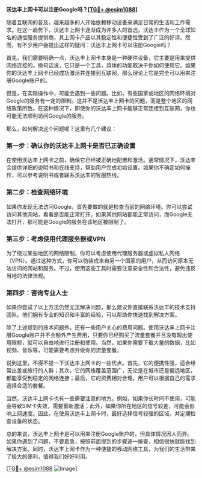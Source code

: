 **沃达丰上网卡可以注册Google吗？[[TG💪+ @esim1088](https://t.me/s/esim1088)]**

随着互联网的普及，越来越多的人开始依赖移动设备来满足日常的生活和工作需求。在这一趋势下，沃达丰上网卡逐渐成为许多人的首选。沃达丰作为一个全球知名的通信服务提供商，其上网卡产品以其稳定性和便捷性受到了广泛的好评。然而，有不少用户会提出这样的疑问：沃达丰上网卡可以注册Google吗？

首先，我们需要明确一点，沃达丰上网卡本身是一种硬件设备，它主要是用来提供网络连接的。换句话说，它只是一个工具，具体的功能取决于你如何使用它。如果你的沃达丰上网卡已经成功激活并连接到互联网，那么理论上它是完全可以用来注册Google账户的。

但是，在实际操作中，可能会遇到一些问题。比如，有些国家或地区的网络环境对Google的服务有一定的限制。这并不是沃达丰上网卡的问题，而是整个地区的网络政策所致。在这种情况下，即使你的沃达丰上网卡能够正常连接到互联网，你也可能无法顺利访问Google的服务。

那么，如何解决这个问题呢？这里有几个建议：

### 第一步：确认你的沃达丰上网卡是否已正确设置

在使用沃达丰上网卡之前，确保它已经被正确地配置和激活。通常情况下，沃达丰会提供详细的说明书和在线支持，帮助用户完成初始设置。如果你不确定如何操作，可以参考说明书或者联系沃达丰的客服热线。

### 第二步：检查网络环境

如果你发现无法访问Google，首先要做的就是检查当前的网络环境。你可以尝试访问其他网站，看看是否能正常打开。如果其他网站都能正常访问，而Google无法打开，那可能是Google的服务在该地区被限制了。

### 第三步：考虑使用代理服务器或VPN

为了绕过某些地区的网络限制，你可以考虑使用代理服务器或虚拟私人网络（VPN）。通过这种方式，你可以伪装成来自另一个国家的用户，从而访问原本无法访问的网站和服务。不过，使用这些工具时需要注意安全性和合法性，避免违反当地的法律法规。

### 第四步：咨询专业人士

如果你尝试了以上方法仍然无法解决问题，那么建议你直接联系沃达丰的技术支持团队。他们拥有专业的知识和丰富的经验，可以帮助你快速找到解决方案。

除了上述提到的技术问题外，还有一些用户关心的费用问题。使用沃达丰上网卡注册Google账户并不会额外产生费用，只要你已经购买了流量套餐并且没有超出使用限额，就可以自由地进行注册和使用。当然，如果你需要下载大量的数据，比如视频、音乐等，可能需要考虑升级你的流量套餐。

说到这里，不得不提一下沃达丰上网卡的一些优点。首先，它的便携性强，适合经常出差或旅行的人群；其次，它的网络覆盖范围广，无论是在城市还是偏远地区，都能享受到稳定的网络连接；最后，它的资费相对合理，用户可以根据自己的需求选择合适的套餐。

当然，沃达丰上网卡也有一些需要注意的地方。例如，如果你长时间不使用，可能会导致SIM卡失效，需要重新激活；此外，如果你所在地区的信号较差，可能会影响上网速度。因此，在使用沃达丰上网卡时，最好选择信号较强的区域，并定期检查设备的状态。

总的来说，沃达丰上网卡是可以用来注册Google账户的，但具体情况因人而异。如果你遇到了问题，不要着急，按照前面提到的步骤逐一排查，相信很快就能找到解决方案。同时，沃达丰上网卡作为一种便捷的移动网络工具，为我们的生活带来了极大的便利，值得我们好好利用。

[[TG💪+ @esim1088](https://t.me/s/esim1088) ![Image](https://i.postimg.cc/4NQfJmqS/Snipaste-2025-05-13-00-14-12.png)]